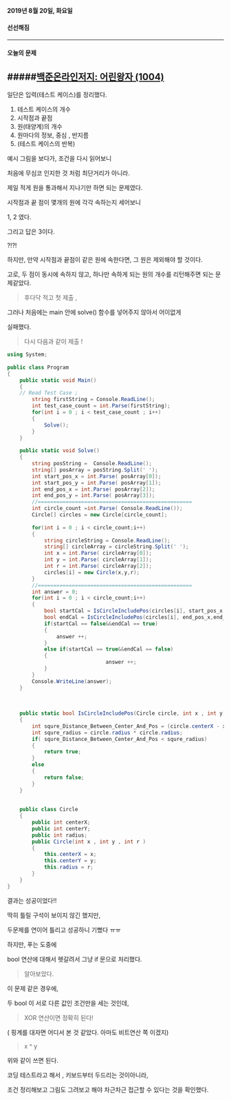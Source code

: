 #### 2019년 8월 20일, 화요일  
#### 선선해짐
----------------------------

#### 오늘의 문제 
#####[백준온라인저지: 어린왕자 (1004)](https://www.acmicpc.net/problem/1004)
--------------------------------

일단은 입력(테스트 케이스)를 정리했다.

1. 테스트 케이스의 개수
2. 시작점과 끝점
3. 원(태양계)의 개수 
4. 원마다의 정보, 중심 , 반지름 
5. (테스트 케이스의 반복)

예시 그림을 보다가, 조건을 다시 읽어보니

처음에 무심코 인지한 것 처럼 최단거리가 아니라. 

제일 적게 원을 통과해서 지나기만 하면 되는 문제였다. 

시작점과 끝 점이 몇개의 원에 각각 속하는지 세어보니

1, 2  였다.

그리고 답은 3이다. 

?!?!

하지만, 만약 시작점과 끝점이 같은 원에 속한다면, 그 원은 제외해야 할 것이다.

고로, 두 점이 동시에 속하지 않고, 하나만 속하게 되는 원의 개수를 리턴해주면 되는 문제같았다. 

> 후다닥 적고 첫 제출 ,

그러나 처음에는 main 안에 solve() 함수를 넣어주지 않아서 어이없게 

실패했다.

> 다시 다음과 같이 제출 !

``` csharp
using System;
					
public class Program
{
	public static void Main()
	{
	// Read Test Case ;
		string firstString = Console.ReadLine();
		int test_case_count = int.Parse(firstString);
		for(int i = 0 ; i < test_case_count ; i++)
		{
			Solve();
		}
	}
	
	public static void Solve()
	{
		string posString =  Console.ReadLine();
		string[] posArray = posString.Split(' ');
		int start_pos_x = int.Parse( posArray[0]);
		int start_pos_y = int.Parse( posArray[1]);
		int end_pos_x = int.Parse( posArray[2]);
		int end_pos_y = int.Parse( posArray[3]);
		//==================================================
		int circle_count =int.Parse( Console.ReadLine());
		Circle[] circles = new Circle[circle_count];
		
		for(int i = 0 ; i < circle_count;i++)
		{
			string circleString = Console.ReadLine();
			string[] circleArray = circleString.Split(' ');
			int x = int.Parse( circleArray[0]);
			int y = int.Parse( circleArray[1]);
			int r = int.Parse( circleArray[2]);
			circles[i] = new Circle(x,y,r);
		}
		//==================================================
		int answer = 0;
		for(int i = 0 ; i < circle_count;i++)
		{
			bool startCal = IsCircleIncludePos(circles[i], start_pos_x,start_pos_y);
			bool endCal = IsCircleIncludePos(circles[i], end_pos_x,end_pos_y);
			if(startCal == false&&endCal == true)
			{
				answer ++;
			}
			else if(startCal == true&&endCal == false)
			{
								answer ++;
			}
		}
		Console.WriteLine(answer);
	}
	
	
	
	public static bool IsCircleIncludePos(Circle circle, int x , int y)
	{
		int squre_Distance_Between_Center_And_Pos = (circle.centerX - x)*(circle.centerX - x) + (circle.centerY - y)*(circle.centerY - y);
		int squre_radius = circle.radius * circle.radius;
		if( squre_Distance_Between_Center_And_Pos < squre_radius)
		{
			return true;
		}
		else
		{
			return false;
		}
	}
	
	
	public class Circle
	{
		public int centerX;
		public int centerY;
		public int radius;
		public Circle(int x , int y , int r )
		{
			this.centerX = x;
			this.centerY = y;
			this.radius = r;
		}
	}
}
```

 결과는 성공이었다!!

 딱히 틀릴 구석이 보이지 않긴 했지만, 

 두문제를 연이어 틀리고 성공하니 기뻤다 ㅠㅠ

 하지만, 푸는 도중에 

 bool 연산에 대해서 헷갈려서 그냥 if 문으로 처리했다. 

> 알아보았다. 

이 문제 같은 경우에, 

두 bool 이 서로 다른 값인 조건만을 세는 것인데,

> XOR 연산이면 정확히 된다! 

( 핑계를 대자면 어디서 본 것 같았다. 아마도 비트연산 쪽 이겠지)

> x ^ y

위와 같이 쓰면 된다. 

코딩 테스트라고 해서 , 키보드부터 두드리는 것이아니라, 

조건 정리해보고 그림도 그려보고 해야 차근차근 접근할 수 있다는 것을 확인했다. 
